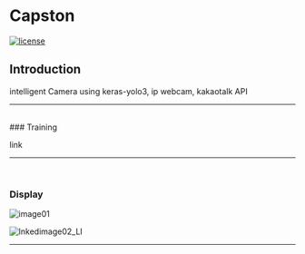 # Capston

[![license](https://img.shields.io/github/license/mashape/apistatus.svg)](LICENSE)

## Introduction

intelligent Camera using keras-yolo3, ip webcam, kakaotalk API


---
<br>
### Training

link

---
<br>


### Display


![image01](https://user-images.githubusercontent.com/75229881/108017804-262fd000-7059-11eb-961c-4aadb0669e2f.png)

![Inkedimage02_LI](https://user-images.githubusercontent.com/75229881/108017806-2760fd00-7059-11eb-97b9-5580058863a1.jpg)


---
